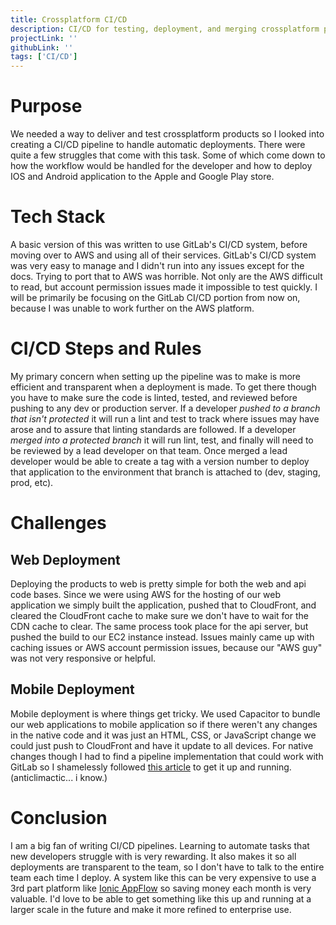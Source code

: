 ```yaml
---
title: Crossplatform CI/CD
description: CI/CD for testing, deployment, and merging crossplatform project.
projectLink: ''
githubLink: ''
tags: ['CI/CD']
---
```


# Purpose

We needed a way to deliver and test crossplatform products so I looked into creating a CI/CD pipeline to handle automatic deployments. There were quite a few struggles that come with this task. Some of which come down to how the workflow would be handled for the developer and how to deploy IOS and Android application to the Apple and Google Play store.

# Tech Stack

A basic version of this was written to use GitLab's CI/CD system, before moving over to AWS and using all of their services. GitLab's CI/CD system was very easy to manage and I didn't run into any issues except for the docs. Trying to port that to AWS was horrible. Not only are the AWS difficult to read, but account permission issues made it impossible to test quickly. I will be primarily be focusing on the GitLab CI/CD portion from now on, because I was unable to work further on the AWS platform.

# CI/CD Steps and Rules

My primary concern when setting up the pipeline was to make is more efficient and transparent when a deployment is made. To get there though you have to make sure the code is linted, tested, and reviewed before pushing to any dev or production server. If a developer _pushed to a branch that isn't protected_ it will run a lint and test to track where issues may have arose and to assure that linting standards are followed. If a developer _merged into a protected branch_ it will run lint, test, and finally will need to be reviewed by a lead developer on that team. Once merged a lead developer would be able to create a tag with a version number to deploy that application to the environment that branch is attached to (dev, staging, prod, etc).

# Challenges

## Web Deployment

Deploying the products to web is pretty simple for both the web and api code bases. Since we were using AWS for the hosting of our web application we simply built the application, pushed that to CloudFront, and cleared the CloudFront cache to make sure we don't have to wait for the CDN cache to clear. The same process took place for the api server, but pushed the build to our EC2 instance instead. Issues mainly came up with caching issues or AWS account permission issues, because our "AWS guy" was not very responsive or helpful.

## Mobile Deployment

Mobile deployment is where things get tricky. We used Capacitor to bundle our web applications to mobile application so if there weren't any changes in the native code and it was just an HTML, CSS, or JavaScript change we could just push to CloudFront and have it update to all devices. For native changes though I had to find a pipeline implementation that could work with GitLab so I shamelessly followed [this article](https://medium.com/@naman.mittal/automate-ios-deployment-process-by-ci-cd-using-gitlab-ci-and-fastlane-547d824ee41a) to get it up and running. (anticlimactic... i know.)

# Conclusion

I am a big fan of writing CI/CD pipelines. Learning to automate tasks that new developers struggle with is very rewarding. It also makes it so all deployments are transparent to the team, so I don't have to talk to the entire team each time I deploy. A system like this can be very expensive to use a 3rd part platform like [Ionic AppFlow](https://ionic.io/docs/appflow) so saving money each month is very valuable. I'd love to be able to get something like this up and running at a larger scale in the future and make it more refined to enterprise use.
